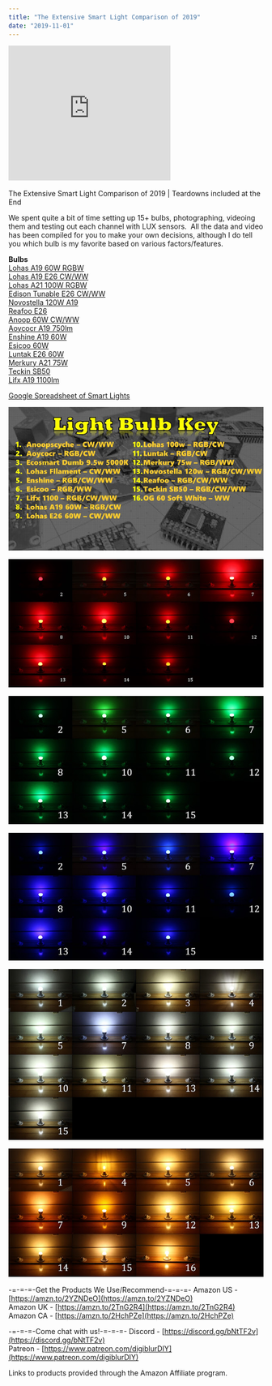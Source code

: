 ```yaml
---
title: "The Extensive Smart Light Comparison of 2019"
date: "2019-11-01"
---
```


<iframe width="320" height="266" data-thumbnail-src="https://i.ytimg.com/vi/MnmUPF5rRro/0.jpg" src="https://www.youtube.com/embed/MnmUPF5rRro?feature=player_embedded" frameborder="0" allowfullscreen></iframe>

  
  
The Extensive Smart Light Comparison of 2019 | Teardowns included at the End  
  
We spent quite a bit of time setting up 15+ bulbs, photographing, videoing them and testing out each channel with LUX sensors.  All the data and video has been compiled for you to make your own decisions, although I do tell you which bulb is my favorite based on various factors/features.  
  
**Bulbs**  
[Lohas A19 60W RGBW](https://amzn.to/347KkA8)  
[Lohas A19 E26 CW/WW](https://amzn.to/2Nv3WYt)  
[Lohas A21 100W RGBW](https://amzn.to/36c2yCD)  
[Edison Tunable E26 CW/WW](https://amzn.to/2MPKbLS)  
[Novostella 120W A19](https://amzn.to/34gUJtF)  
[Reafoo E26](https://amzn.to/2MUKXrf)  
[Anoop 60W CW/WW](https://amzn.to/2WhIQkc)  
[Aoycocr A19 750lm](https://amzn.to/347DYRg)  
[Enshine A19 60W](https://amzn.to/2piEwoO)  
[Esicoo 60W](https://amzn.to/2PnwkhJ)  
[Luntak E26 60W](https://amzn.to/2pWlfcR)  
[Merkury A21 75W](https://bit.ly/2PyBzeH)  
[Teckin SB50](https://amzn.to/2PoD5jp)  
[Lifx A19 1100lm](https://amzn.to/2Pm2qKz)  
  
[Google Spreadsheet of Smart Lights](https://docs.google.com/spreadsheets/d/12CZx8fF18soyQO9aFBtrTnKBg8zVQiPoT9uK6ioK2Vk/edit?usp=sharing)   
  

[![](images/Slide1.jpg)](https://1.bp.blogspot.com/-3pZzrjUo-MM/XbyHY4dKHUI/AAAAAAAEN_M/7dJYYrckrBQyInJbBS7JJXfoqBGw75GFQCLcBGAsYHQ/s1600/Slide1.jpg)

  
  

[![](images/montage_red%2B%2528Custom%2529.jpg)](https://1.bp.blogspot.com/-8UXZt5pVO8s/XbyKX3zYPOI/AAAAAAAEN_Y/M-kwP_WrluEu4aU0zVuv7JqkTKDfpVEtgCEwYBhgL/s1600/montage_red%2B%2528Custom%2529.jpg)

  

[![](images/montage_green%2B%2528Custom%2529.jpg)](https://1.bp.blogspot.com/-ewiggDxMv9A/XbyK-DmlKjI/AAAAAAAEN_o/MqrL0gcwUOINtlq_usP42aGIpBd0T-bkgCLcBGAsYHQ/s1600/montage_green%2B%2528Custom%2529.jpg)

  

[![](images/montage_blue%2B%2528Custom%2529.jpg)](https://1.bp.blogspot.com/-CpAMiSgsQDs/XbyK9zUxUsI/AAAAAAAEN_k/Kd-DFjJ-V5McF_BcxDDPDtNP0C5Be7VzACLcBGAsYHQ/s1600/montage_blue%2B%2528Custom%2529.jpg)

  

[![](images/montage_cw%2B%2528Custom%2529.jpg)](https://1.bp.blogspot.com/-WI_Gmd-LI8Q/XbyK-QMBZ1I/AAAAAAAEN_s/GM0MtYe02k0Hzk9PwH40E0nz93A89eplgCLcBGAsYHQ/s1600/montage_cw%2B%2528Custom%2529.jpg)

  

[![](images/montage_ww%2B%2528Custom%2529.jpg)](https://1.bp.blogspot.com/-f_lbxPES-yU/XbyK-n4iRlI/AAAAAAAEN_w/ORfBQqA4pGo2ZodM2fxNRq_2bqe_R1yTACLcBGAsYHQ/s1600/montage_ww%2B%2528Custom%2529.jpg)

  
\-=-=-=-Get the Products We Use/Recommend-=-=-=- 
Amazon US - [https://amzn.to/2YZNDeO](https://amzn.to/2YZNDeO)  
Amazon UK - [https://amzn.to/2TnG2R4](https://amzn.to/2TnG2R4)  
Amazon CA - [https://amzn.to/2HchPZe](https://amzn.to/2HchPZe)  
  
\-=-=-=-Come chat with us!-=-=-=- 
Discord - [https://discord.gg/bNtTF2v](https://discord.gg/bNtTF2v)  
Patreon - [https://www.patreon.com/digiblurDIY](https://www.patreon.com/digiblurDIY)  
  
Links to products provided through the Amazon Affiliate program.
